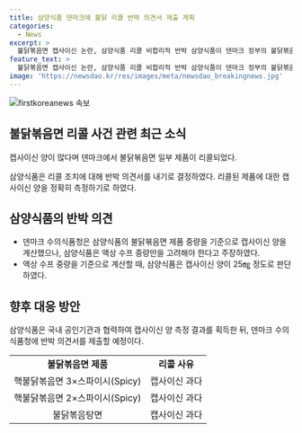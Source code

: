 ```yaml
---
title: 삼양식품 덴마크에 불닭 리콜 반박 의견서 제출 계획
categories:
  - News
excerpt: >
  불닭볶음면 캡사이신 논란, 삼양식품 리콜 비합리적 반박 삼양식품이 덴마크 정부의 불닭볶음면 리콜에 반박 의견서를 내고 있음. 덴마크 수의식품청은 캡사이신 양이 많아 급성 중독 위험이 있다며 일부 제품을 회수했고, 삼양식품은 이에 대해 액상 수프 중량을 기준으로 캡사이신 양을 계산해야 한다고 주장하고 있음. 현재 정확한 캡사이신 양을 측정할 예정이며, 관련 결과가 나오면 덴마크 수의식품청에 반박할 예정이라고 함.
feature_text: >
  불닭볶음면 캡사이신 논란, 삼양식품 리콜 비합리적 반박 삼양식품이 덴마크 정부의 불닭볶음면 리콜에 반박 의견서를 내고 있음. 덴마크 수의식품청은 캡사이신 양이 많아 급성 중독 위험이 있다며 일부 제품을 회수했고, 삼양식품은 이에 대해 액상 수프 중량을 기준으로 캡사이신 양을 계산해야 한다고 주장하고 있음. 현재 정확한 캡사이신 양을 측정할 예정이며, 관련 결과가 나오면 덴마크 수의식품청에 반박할 예정이라고 함.
image: 'https://newsdao.kr/res/images/meta/newsdao_breakingnews.jpg'
---
```


<p><img src="https://newsdao.kr/res/images/meta/newsdao_breakingnews.jpg" alt="firstkoreanews 속보" /></p>

<h2 data-ke-size="size26">불닭볶음면 리콜 사건 관련 최근 소식</h2>

<p data-ke-size="size16">캡사이신 양이 많다며 덴마크에서 불닭볶음면 일부 제품이 리콜되었다.</p>

<p data-ke-size="size16">삼양식품은 리콜 조치에 대해 반박 의견서를 내기로 결정하였다. 리콜된 제품에 대한 캡사이신 양을 정확히 측정하기로 하였다.</p>

<h2 data-ke-size="size26">삼양식품의 반박 의견</h2>

<ul>
    <li>덴마크 수의식품청은 삼양식품의 불닭볶음면 제품 중량을 기준으로 캡사이신 양을 계산했으나, 삼양식품은 액상 수프 중량만을 고려해야 한다고 주장하였다.</li>
    <li>액상 수프 중량을 기준으로 계산할 때, 삼양식품은 캡사이신 양이 25㎎ 정도로 판단하였다.</li>
</ul>

<h2 data-ke-size="size26">향후 대응 방안</h2>

<p data-ke-size="size16">삼양식품은 국내 공인기관과 협력하여 캡사이신 양 측정 결과를 획득한 뒤, 덴마크 수의식품청에 반박 의견서를 제출할 예정이다.</p>

<table>
    <tr>
        <td style="text-align: center; height: 17px;"><b>불닭볶음면 제품</b></td>
        <td style="text-align: center; height: 17px;"><b>리콜 사유</b></td>
    </tr>
    <tr>
        <td style="text-align: center; height: 17px;">핵불닭볶음면 3×스파이시(Spicy)</td>
        <td style="text-align: center; height: 17px;">캡사이신 과다</td>
    </tr>
    <tr>
        <td style="text-align: center; height: 17px;">핵불닭볶음면 2×스파이시(Spicy)</td>
        <td style="text-align: center; height: 17px;">캡사이신 과다</td>
    </tr>
    <tr>
        <td style="text-align: center; height: 17px;">불닭볶음탕면</td>
        <td style="text-align: center; height: 17px;">캡사이신 과다</td>
    </tr>
</table>

<p data-ke-size="size16">&nbsp;</p>

